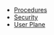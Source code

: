 - [Procedures](https://github.com/aligungr/UERANSIM/wiki/Implemented-Features:-Procedures)
- [Security](https://github.com/aligungr/UERANSIM/wiki/Implemented-Features:-5GS-Security)
- [User Plane](https://github.com/aligungr/UERANSIM/wiki/Implemented-Features:-User-Plane)